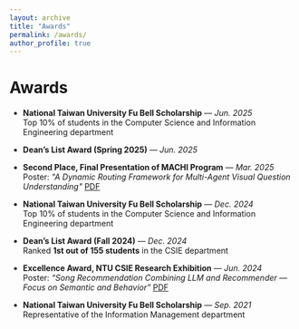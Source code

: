 ```yaml
---
layout: archive
title: "Awards"
permalink: /awards/
author_profile: true
---
```


# Awards

- **National Taiwan University Fu Bell Scholarship** — *Jun. 2025*  
  Top 10% of students in the Computer Science and Information Engineering department

- **Dean’s List Award (Spring 2025)** — *Jun. 2025*

- **Second Place, Final Presentation of MACHI Program** — *Mar. 2025*  
  Poster: *"A Dynamic Routing Framework for Multi-Agent Visual Question Understanding"* [PDF](files/machi_poster.pdf)

- **National Taiwan University Fu Bell Scholarship** — *Dec. 2024*  
  Top 10% of students in the Computer Science and Information Engineering department

- **Dean’s List Award (Fall 2024)** — *Dec. 2024*  
  Ranked **1st out of 155 students** in the CSIE department

- **Excellence Award, NTU CSIE Research Exhibition** — *Jun. 2024*  
  Poster: *“Song Recommendation Combining LLM and Recommender — Focus on Semantic and Behavior”* [PDF](files/pjlab_poster.pdf)

- **National Taiwan University Fu Bell Scholarship** — *Sep. 2021*  
  Representative of the Information Management department
